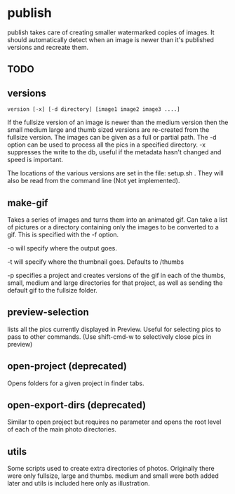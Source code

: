 # publish

publish takes care of creating smaller watermarked copies of images.
It should automatically detect when an image is newer than it's published versions and recreate them.

## TODO

## versions

    version [-x] [-d directory] [image1 image2 image3 ....]

If the fullsize version of an image is newer than the medium version then the small medium large and thumb sized versions are re-created from the fullsize version. The images can be given as a full or partial path. The -d option can be used to process all the pics in a specified directory. -x suppresses the write to the db, useful if the metadata hasn't changed and speed is important.

The locations of the various versions are set in the file: setup.sh . They will also be read from the command line (Not yet implemented).

## make-gif

Takes a series of images and turns them into an animated gif. Can take a list of pictures or a directory containing only the images to be converted to a gif. This is specified with the -f option.

-o will specify where the output goes. 

-t will specify where the thumbnail goes. Defaults to <output folder>/thumbs

-p specifies a project and creates versions of the gif in each of the thumbs, small, medium and large directories for that project, as well as sending the default gif to the fullsize folder.

## preview-selection
lists all the pics currently displayed in Preview. Useful for selecting pics to pass to other commands. (Use shift-cmd-w to selectively close pics in preview)

## open-project (deprecated)
Opens folders for a given project in finder tabs.

## open-export-dirs (deprecated)
Similar to open project but requires no parameter and opens the root level of each of the main photo directories.

## utils
Some scripts used to create extra directories of photos. Originally there were only fullsize, large and thumbs. medium and small were both added later and utils is included here only as illustration.
